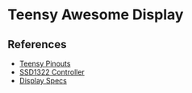 # Teensy Awesome Display

## References
- [Teensy Pinouts](https://www.pjrc.com/store/teensy40_pins.html)
- [SSD1322 Controller](https://www.buydisplay.com/download/ic/SSD1322.pdf)
- [Display Specs](https://www.buydisplay.com/download/manual/ER-OLEDM032-1_Series_Datasheet.pdf)